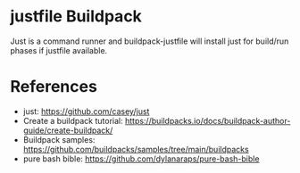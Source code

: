 justfile Buildpack
==================

Just is a command runner and buildpack-justfile will install just for build/run phases if justfile available.

# References

* just: https://github.com/casey/just
* Create a buildpack tutorial: https://buildpacks.io/docs/buildpack-author-guide/create-buildpack/
* Buildpack samples: https://github.com/buildpacks/samples/tree/main/buildpacks
* pure bash bible: https://github.com/dylanaraps/pure-bash-bible
